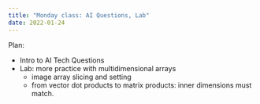 ```yaml
---
title: "Monday class: AI Questions, Lab"
date: 2022-01-24
---
```


Plan:

- Intro to AI Tech Questions
- Lab: more practice with multidimensional arrays
    - image array slicing and setting
    - from vector dot products to matrix products: inner dimensions must match.
